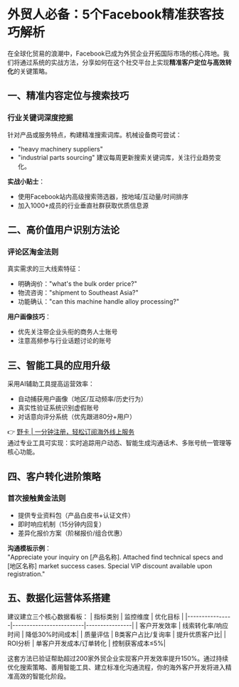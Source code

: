 # 外贸人必备：5个Facebook精准获客技巧解析

在全球化贸易的浪潮中，Facebook已成为外贸企业开拓国际市场的核心阵地。我们将通过系统的实战方法，分享如何在这个社交平台上实现**精准客户定位与高效转化**的关键策略。

## 一、精准内容定位与搜索技巧
### 行业关键词深度挖掘
针对产品或服务特点，构建精准搜索词库。机械设备商可尝试：
- "heavy machinery suppliers"
- "industrial parts sourcing"
建议每周更新搜索关键词库，关注行业趋势变化。

**实战小贴士**：
- 使用Facebook站内高级搜索筛选器，按地域/互动量/时间排序
- 加入1000+成员的行业垂直社群获取优质信息源

## 二、高价值用户识别方法论
### 评论区淘金法则
真实需求的三大线索特征：
- 明确询价："what's the bulk order price?"
- 物流咨询："shipment to Southeast Asia?"
- 功能确认："can this machine handle alloy processing?"

**用户画像技巧**：
- 优先关注带企业头衔的商务人士账号
- 注意高频参与行业话题讨论的账号

## 三、智能工具的应用升级
采用AI辅助工具提高运营效率：
- 自动捕获用户画像（地区/互动频率/历史行为）
- 真实性验证系统识别虚假账号
- 对话意向评分系统（优先跟进80分+用户）

👉 [野卡 | 一分钟注册，轻松订阅海外线上服务](https://bbtdd.com/yeka)  
通过专业工具可实现：实时追踪用户动态、智能生成沟通话术、多账号统一管理等核心功能。

## 四、客户转化进阶策略
### 首次接触黄金法则
- 提供专业资料包（产品白皮书+认证文件）
- 即时响应机制（15分钟内回复）
- 差异化报价方案（阶梯报价/组合优惠）

**沟通模板示例**：  
"Appreciate your inquiry on [产品名称]. Attached find technical specs and [地区名称] market success cases. Special VIP discount available upon registration."

## 五、数据化运营体系搭建
建议建立三个核心数据看板：
| 指标类别       | 监控维度                | 优化目标       |
|----------------|-------------------------|----------------|
| 客户开发效率   | 线索转化率/响应时间     | 降低30%时间成本|
| 质量评估       | B类客户占比/复询率      | 提升优质客户比|
| ROI分析        | 单客户开发成本/订单转化 | 控制获客成本≤5%|

这套方法已验证帮助超过200家外贸企业实现客户开发效率提升150%。通过持续优化搜索策略、善用智能工具、建立标准化沟通流程，你的海外客户开发将进入精准高效的智能化阶段。